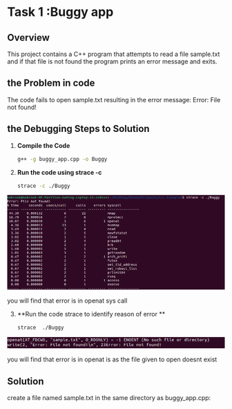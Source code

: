 # Task 1 :Buggy app

## Overview
This project contains a C++ program that attempts to read a file sample.txt and if that file is not found the program prints an error message and exits.

## the Problem in code
The code fails to open sample.txt resulting in the error message: Error: File not found!

## the Debugging Steps to Solution

1. **Compile the Code**  
   ```sh
   g++ -g buggy_app.cpp -o Buggy
   ```

2. **Run the code using strace -c**
   ```sh
   strace -c ./Buggy
   ```
   
![alt text](stracec.png)

you will find that error is in openat sys call


3. **Run the code strace to identify reason of error **
   ```sh
   strace  ./Buggy
   ```
   
![alt text](strace.png)

you will find that error is in openat is as the file given to open doesnt exist

## Solution
create a file named sample.txt in the same directory as buggy_app.cpp:
